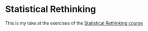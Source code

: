 # Statistical Rethinking 

This is my take at the exercises of the [Statistical Rethinking course](https://www.youtube.com/playlist?list=PLDcUM9US4XdM9_N6XUUFrhghGJ4K25bFc)
